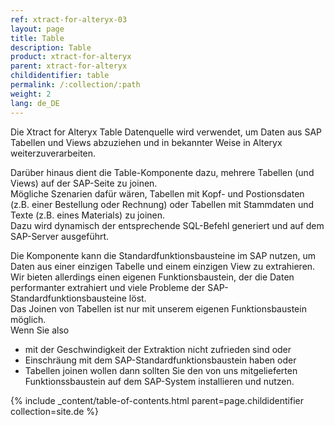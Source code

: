 ```yaml
---
ref: xtract-for-alteryx-03
layout: page
title: Table
description: Table
product: xtract-for-alteryx
parent: xtract-for-alteryx
childidentifier: table
permalink: /:collection/:path
weight: 2
lang: de_DE
---
```


Die Xtract for Alteryx Table Datenquelle wird verwendet, um Daten aus SAP Tabellen und Views abzuziehen und in bekannter Weise in Alteryx weiterzuverarbeiten. <br> 

Darüber hinaus dient die Table-Komponente dazu, mehrere Tabellen (und Views) auf der SAP-Seite zu joinen.<br> 
Mögliche Szenarien dafür wären, Tabellen mit Kopf- und Postionsdaten (z.B. einer Bestellung oder Rechnung) oder Tabellen mit Stammdaten und Texte (z.B. eines Materials) zu joinen.<br> 
Dazu wird dynamisch der entsprechende SQL-Befehl generiert und auf dem SAP-Server ausgeführt.<br> 

Die Komponente kann die Standardfunktionsbausteine im SAP nutzen, um Daten aus einer einzigen Tabelle und  einem einzigen View zu extrahieren. <br> 
Wir bieten allerdings einen eigenen Funktionsbaustein, der die Daten performanter extrahiert und viele Probleme der SAP-Standardfunktionsbausteine löst.<br> 
Das Joinen von Tabellen ist nur mit unserem eigenen Funktionsbaustein möglich. <br> 
Wenn Sie also 
- mit der Geschwindigkeit der Extraktion nicht zufrieden sind oder 
- Einschräung mit dem SAP-Standardfunktionsbaustein haben oder 
- Tabellen joinen wollen
dann sollten Sie den von uns mitgelieferten Funktionssbaustein auf dem SAP-System installieren und nutzen.<br> 

{% include _content/table-of-contents.html parent=page.childidentifier collection=site.de %}